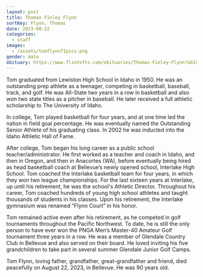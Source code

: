 ```yaml
---
layout: post
title: Thomas Finley Flynn
sortKey: Flynn, Thomas
date: 2023-08-22
categories:
  - staff
images:
  - /assets/tomflynn71pics.png
gender: male
obituary: https://www.flintofts.com/obituaries/Thomas-Finley-Flynn?obId=28806585
---
```

Tom graduated from Lewiston High School in Idaho in 1950. He was an outstanding prep athlete as a teenager, competing in basketball, baseball, track, and golf. He was All-State two years in a row in basketball and also won two state titles as a pitcher in baseball. He later received a full athletic scholarship to The University of Idaho.

In college, Tom played basketball for four years, and at one time led the nation in field goal percentage. He was eventually named the Outstanding Senior Athlete of his graduating class. In 2002 he was inducted into the Idaho Athletic Hall of Fame.

After college, Tom began his long career as a public school teacher/administrator. He first worked as a teacher and coach in Idaho, and then in Oregon, and then in Anacortes (WA), before eventually being hired as head basketball coach at Bellevue’s newly opened school, Interlake High School. Tom coached the Interlake basketball team for four years, in which they won two league championships. For the last sixteen years at Interlake, up until his retirement, he was the school's Athletic Director. Throughout his career, Tom coached hundreds of young high school athletes and taught thousands of students in his classes. Upon his retirement, the Interlake gymnasium was renamed “Flynn Court” in his honor. 

Tom remained active even after his retirement, as he competed in golf tournaments throughout the Pacific Northwest. To date, he is still the only person to have ever won the PNGA Men’s Master-40 Amateur Golf tournament three years in a row. He was a member of Glendale Country Club in Bellevue and also served on their board. He loved inviting his five grandchildren to take part in several summer Glendale Junior Golf Camps.

Tom Flynn, loving father, grandfather, great-grandfather and friend, died peacefully on August 22, 2023, in Bellevue. He was 90 years old.